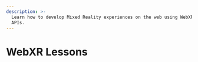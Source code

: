 ```yaml
---
description: >-
  Learn how to develop Mixed Reality experiences on the web using WebXR Device
  APIs.
---
```


# WebXR Lessons

  




